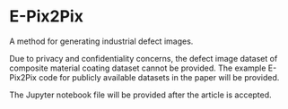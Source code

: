 # E-Pix2Pix
 A method for generating industrial defect images.

Due to privacy and confidentiality concerns, the defect image dataset of composite material coating dataset cannot be provided. The example E-Pix2Pix code for publicly available datasets in the paper will be provided.

The Jupyter notebook file will be provided after the article is accepted.

